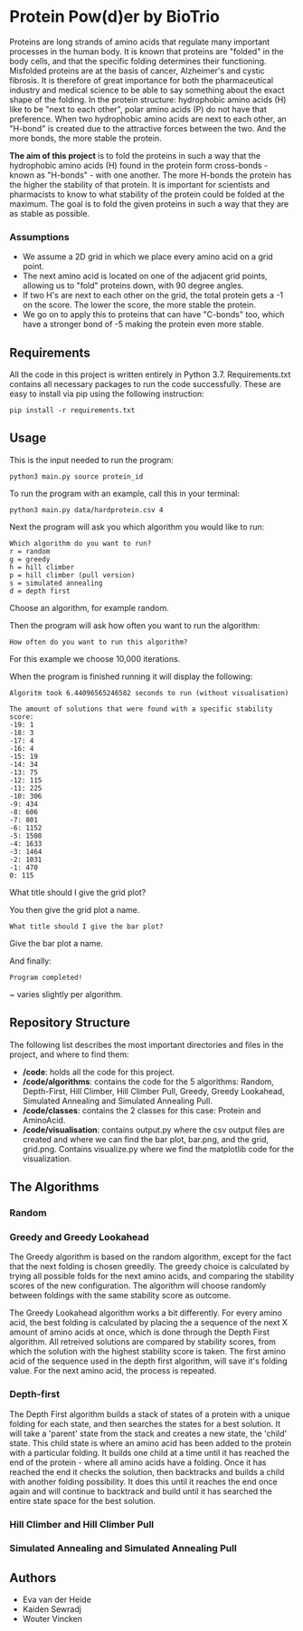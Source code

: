 # Protein Pow(d)er by BioTrio

Proteins are long strands of amino acids that regulate many important processes in the human body. It is known that proteins are "folded" in the body cells, and that the specific folding determines their functioning. Misfolded proteins are at the basis of cancer, Alzheimer's and cystic fibrosis. It is therefore of great importance for both the pharmaceutical industry and medical science to be able to say something about the exact shape of the folding. In the protein structure: hydrophobic amino acids (H) like to be "next to each other", polar amino acids (P) do not have that preference. When two hydrophobic amino acids are next to each other, an "H-bond" is created due to the attractive forces between the two. And the more bonds, the more stable the protein. 

**The aim of this project** is to fold the proteins in such a way that the hydrophobic amino acids (H) found in the protein form cross-bonds - known as "H-bonds" - with one another. The more H-bonds the protein has the higher the stability of that protein. It is important for scientists and pharmacists to know to what stability of the protein could be folded at the maximum. The goal is to fold the given proteins in such a way that they are as stable as possible.

### Assumptions

* We assume a 2D grid in which we place every amino acid on a grid point. 
* The next amino acid is located on one of the adjacent grid points, allowing us to "fold" proteins down, with 90 degree angles.
* If two H's are next to each other on the grid, the total protein gets a -1 on the score. The lower the score, the more stable the protein.
* We go on to apply this to proteins that can have "C-bonds" too, which have a stronger bond of -5 making the protein even more stable.

## Requirements

All the code in this project is written entirely in Python 3.7. Requirements.txt contains all necessary packages to run the code successfully. These are easy to install via pip using the following instruction:

```
pip install -r requirements.txt
```

## Usage

This is the input needed to run the program:

```
python3 main.py source protein_id
```

To run the program with an example, call this in your terminal:

```
python3 main.py data/hardprotein.csv 4
```

Next the program will ask you which algorithm you would like to run:

```
Which algorithm do you want to run?
r = random
g = greedy
h = hill climber
p = hill climber (pull version)
s = simulated annealing
d = depth first
```
Choose an algorithm, for example random.

Then the program will ask how often you want to run the algorithm:

```
How often do you want to run this algorithm?
```

For this example we choose 10,000 iterations.

When the program is finished running it will display the following:

```
Algoritm took 6.44096565246582 seconds to run (without visualisation)
```

```
The amount of solutions that were found with a specific stability score:
-19: 1
-18: 3
-17: 4
-16: 4
-15: 19
-14: 34
-13: 75
-12: 115
-11: 225
-10: 306
-9: 434
-8: 606
-7: 801
-6: 1152
-5: 1508
-4: 1633
-3: 1464
-2: 1031
-1: 470
0: 115
```

 What title should I give the grid plot?

You then give the grid plot a name.

```
What title should I give the bar plot?
```

Give the bar plot a name.

And finally:

```
Program completed!
```

~ varies slightly per algorithm.

## Repository Structure

The following list describes the most important directories and files in the project, and where to find them:

* **/code**: holds all the code for this project.
* **/code/algorithms**: contains the code for the 5 algorithms: Random, Depth-First, Hill Climber, Hill Climber Pull, Greedy, Greedy Lookahead, Simulated Annealing and Simulated Annealing Pull.
* **/code/classes**: contains the 2 classes for this case: Protein and AminoAcid.
* **/code/visualisation**: contains output.py where the csv output files are created and where we can find the bar plot, bar.png, and the grid, grid.png. Contains visualize.py where we find the matplotlib code for the visualization. 

## The Algorithms

### Random



### Greedy and Greedy Lookahead

The Greedy algorithm is based on the random algorithm, except for the fact that the next folding is chosen greedily. The greedy choice is calculated by trying all possible folds for the next amino acids, and comparing the stability scores of the new configuration. The algorithm will choose randomly between foldings with the same stability score as outcome.

The Greedy Lookahead algorithm works a bit differently. For every amino acid, the best folding is calculated by placing the a sequence of the next X amount of amino acids at once, which is done through the Depth First algorithm. All retreived solutions are compared by stability scores, from which the solution with the highest stability score is taken. The first amino acid of the sequence used in the depth first algorithm, will save it's folding value. For the next amino acid, the process is repeated.

### Depth-first

The Depth First algorithm builds a stack of states of a protein with a unique folding for each state, and then searches the states for a best solution. It will take a 'parent' state from the stack and creates a new state, the 'child' state. This child state is where an amino acid has been added to the protein with a particular folding. It builds one child at a time until it has reached the end of the protein - where all amino acids have a folding. Once it has reached the end it checks the solution, then backtracks and builds a child with another folding possibility. It does this until it reaches the end once again and will continue to backtrack and build until it has searched the entire state space for the best solution.

### Hill Climber and Hill Climber Pull



### Simulated Annealing and Simulated Annealing Pull



## Authors

* Eva van der Heide
* Kaiden Sewradj 
* Wouter Vincken